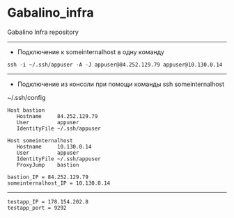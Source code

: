 # Gabalino_infra

Gabalino Infra repository

___
* Подключение к someinternalhost в одну команду

```
ssh -i ~/.ssh/appuser -A -J appuser@84.252.129.79 appuser@10.130.0.14
```
___
* Подключение из консоли при помощи команды ssh someinternalhost

~/.ssh/config
```
Host bastion
   Hostname     84.252.129.79
   User         appuser
   IdentityFile ~/.ssh/appuser

Host someinternalhost
   Hostname     10.130.0.14
   User         appuser
   IdentityFile ~/.ssh/appuser
   ProxyJump    bastion
```
```
bastion_IP = 84.252.129.79
someinternalhost_IP = 10.130.0.14
```
___

```
testapp_IP = 178.154.202.8
testapp_port = 9292
```

